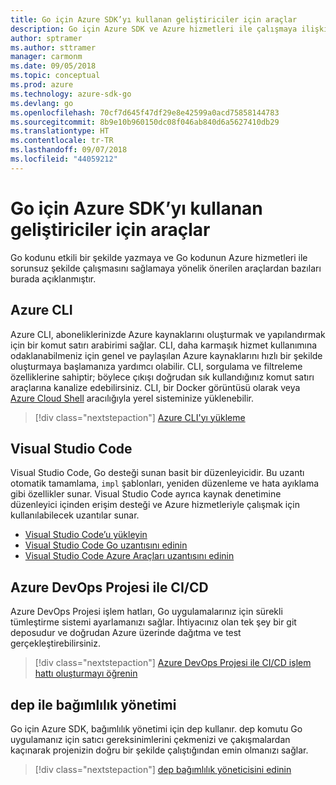 ```yaml
---
title: Go için Azure SDK’yı kullanan geliştiriciler için araçlar
description: Go için Azure SDK ve Azure hizmetleri ile çalışmaya ilişkin araçlar
author: sptramer
ms.author: sttramer
manager: carmonm
ms.date: 09/05/2018
ms.topic: conceptual
ms.prod: azure
ms.technology: azure-sdk-go
ms.devlang: go
ms.openlocfilehash: 70cf7d645f47df29e8e42599a0acd75858144783
ms.sourcegitcommit: 8b9e10b960150dc08f046ab840d6a5627410db29
ms.translationtype: HT
ms.contentlocale: tr-TR
ms.lasthandoff: 09/07/2018
ms.locfileid: "44059212"
---
```

# <a name="tools-for-developers-using-the-azure-sdk-for-go"></a>Go için Azure SDK’yı kullanan geliştiriciler için araçlar

Go kodunu etkili bir şekilde yazmaya ve Go kodunun Azure hizmetleri ile sorunsuz şekilde çalışmasını sağlamaya yönelik önerilen araçlardan bazıları burada açıklanmıştır.

## <a name="azure-cli"></a>Azure CLI

Azure CLI, aboneliklerinizde Azure kaynaklarını oluşturmak ve yapılandırmak için bir komut satırı arabirimi sağlar. CLI, daha karmaşık hizmet kullanımına odaklanabilmeniz için genel ve paylaşılan Azure kaynaklarını hızlı bir şekilde oluşturmaya başlamanıza yardımcı olabilir. CLI, sorgulama ve filtreleme özelliklerine sahiptir; böylece çıkışı doğrudan sık kullandığınız komut satırı araçlarına kanalize edebilirsiniz. CLI, bir Docker görüntüsü olarak veya [Azure Cloud Shell](https://docs.microsoft.com/azure/cloud-shell/overview) aracılığıyla yerel sisteminize yüklenebilir.

> [!div class="nextstepaction"]
> [Azure CLI'yı yükleme](/cli/azure/install-azure-cli)

## <a name="visual-studio-code"></a>Visual Studio Code

Visual Studio Code, Go desteği sunan basit bir düzenleyicidir. Bu uzantı otomatik tamamlama, `impl` şablonları, yeniden düzenleme ve hata ayıklama gibi özellikler sunar. Visual Studio Code ayrıca kaynak denetimine düzenleyici içinden erişim desteği ve Azure hizmetleriyle çalışmak için kullanılabilecek uzantılar sunar.

* [Visual Studio Code’u yükleyin](https://code.visualstudio.com/Download)
* [Visual Studio Code Go uzantısını edinin](https://code.visualstudio.com/docs/languages/go)
* [Visual Studio Code Azure Araçları uzantısını edinin](https://marketplace.visualstudio.com/items?itemName=ms-vscode.vscode-azureextensionpack)

## <a name="cicd-with-azure-devops-project"></a>Azure DevOps Projesi ile CI/CD

Azure DevOps Projesi işlem hatları, Go uygulamalarınız için sürekli tümleştirme sistemi ayarlamanızı sağlar. İhtiyacınız olan tek şey bir git deposudur ve doğrudan Azure üzerinde dağıtma ve test gerçekleştirebilirsiniz.

> [!div class="nextstepaction"]
> [Azure DevOps Projesi ile CI/CD işlem hattı oluşturmayı öğrenin](/azure/devops-project/azure-devops-project-go)

## <a name="dependency-management-with-dep"></a>dep ile bağımlılık yönetimi

Go için Azure SDK, bağımlılık yönetimi için dep kullanır. dep komutu Go uygulamanız için satıcı gereksinimlerini çekmenizi ve çakışmalardan kaçınarak projenizin doğru bir şekilde çalıştığından emin olmanızı sağlar.

> [!div class="nextstepaction"]
> [dep bağımlılık yöneticisini edinin](https://github.com/golang/dep)
